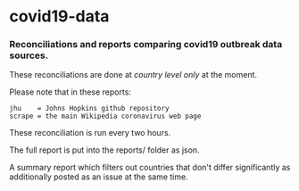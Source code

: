 # covid19-data

### Reconciliations and reports comparing covid19 outbreak data sources.

These reconciliations are done at *country level only* at the moment.

Please note that in these reports:

    jhu    = Johns Hopkins github repository
    scrape = the main Wikipedia coronavirus web page
    
These reconciliation is run every two hours.

The full report is put into the reports/ folder as json.

A summary report which filters out countries that don't differ significantly as additionally posted as an issue at the same time.
